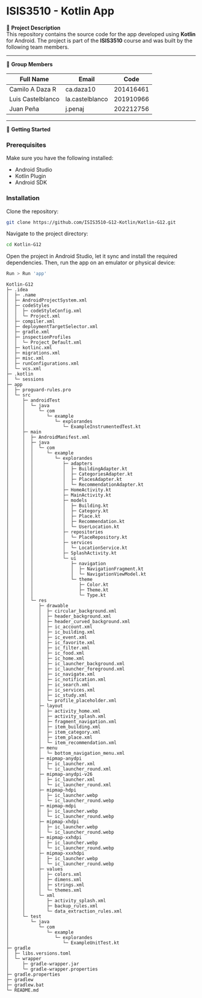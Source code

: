 # ISIS3510 - Kotlin App

📌 **Project Description**  
This repository contains the source code for the app developed using **Kotlin** for Android. The project is part of the **ISIS3510** course and was built by the following team members.

---

👥 **Group Members**

| Full Name                          | Email             | Code       |
|-----------------------------------|-------------------|------------|
| Camilo A Daza R                   | ca.daza10         | 201416461  |
| Luis Castelblanco                 | la.castelblanco   | 201910966  |
| Juan Peña                         | j.penaj           | 202212756  |

---

🚀 **Getting Started**

### Prerequisites  
Make sure you have the following installed:

- Android Studio  
- Kotlin Plugin  
- Android SDK  

### Installation

Clone the repository:
```bash
git clone https://github.com/ISIS3510-G12-Kotlin/Kotlin-G12.git
```
Navigate to the project directory:
```bash
cd Kotlin-G12
```
Open the project in Android Studio, let it sync and install the required dependencies.
Then, run the app on an emulator or physical device:
```bash
Run > Run 'app'
```

```
Kotlin-G12
├─ .idea
│  ├─ .name
│  ├─ AndroidProjectSystem.xml
│  ├─ codeStyles
│  │  ├─ codeStyleConfig.xml
│  │  └─ Project.xml
│  ├─ compiler.xml
│  ├─ deploymentTargetSelector.xml
│  ├─ gradle.xml
│  ├─ inspectionProfiles
│  │  └─ Project_Default.xml
│  ├─ kotlinc.xml
│  ├─ migrations.xml
│  ├─ misc.xml
│  ├─ runConfigurations.xml
│  └─ vcs.xml
├─ .kotlin
│  └─ sessions
├─ app
│  ├─ proguard-rules.pro
│  └─ src
│     ├─ androidTest
│     │  └─ java
│     │     └─ com
│     │        └─ example
│     │           └─ explorandes
│     │              └─ ExampleInstrumentedTest.kt
│     ├─ main
│     │  ├─ AndroidManifest.xml
│     │  ├─ java
│     │  │  └─ com
│     │  │     └─ example
│     │  │        └─ explorandes
│     │  │           ├─ adapters
│     │  │           │  ├─ BuildingAdapter.kt
│     │  │           │  ├─ CategoriesAdapter.kt
│     │  │           │  ├─ PlacesAdapter.kt
│     │  │           │  └─ RecommendationAdapter.kt
│     │  │           ├─ HomeActivity.kt
│     │  │           ├─ MainActivity.kt
│     │  │           ├─ models
│     │  │           │  ├─ Building.kt
│     │  │           │  ├─ Category.kt
│     │  │           │  ├─ Place.kt
│     │  │           │  ├─ Recommendation.kt
│     │  │           │  └─ UserLocation.kt
│     │  │           ├─ repositories
│     │  │           │  └─ PlaceRepository.kt
│     │  │           ├─ services
│     │  │           │  └─ LocationService.kt
│     │  │           ├─ SplashActivity.kt
│     │  │           └─ ui
│     │  │              ├─ navigation
│     │  │              │  ├─ NavigationFragment.kt
│     │  │              │  └─ NavigationViewModel.kt
│     │  │              └─ theme
│     │  │                 ├─ Color.kt
│     │  │                 ├─ Theme.kt
│     │  │                 └─ Type.kt
│     │  └─ res
│     │     ├─ drawable
│     │     │  ├─ circular_background.xml
│     │     │  ├─ header_background.xml
│     │     │  ├─ header_curved_background.xml
│     │     │  ├─ ic_account.xml
│     │     │  ├─ ic_building.xml
│     │     │  ├─ ic_event.xml
│     │     │  ├─ ic_favorite.xml
│     │     │  ├─ ic_filter.xml
│     │     │  ├─ ic_food.xml
│     │     │  ├─ ic_home.xml
│     │     │  ├─ ic_launcher_background.xml
│     │     │  ├─ ic_launcher_foreground.xml
│     │     │  ├─ ic_navigate.xml
│     │     │  ├─ ic_notification.xml
│     │     │  ├─ ic_search.xml
│     │     │  ├─ ic_services.xml
│     │     │  ├─ ic_study.xml
│     │     │  └─ profile_placeholder.xml
│     │     ├─ layout
│     │     │  ├─ activity_home.xml
│     │     │  ├─ activity_splash.xml
│     │     │  ├─ fragment_navigation.xml
│     │     │  ├─ item_building.xml
│     │     │  ├─ item_category.xml
│     │     │  ├─ item_place.xml
│     │     │  └─ item_recommendation.xml
│     │     ├─ menu
│     │     │  └─ bottom_navigation_menu.xml
│     │     ├─ mipmap-anydpi
│     │     │  ├─ ic_launcher.xml
│     │     │  └─ ic_launcher_round.xml
│     │     ├─ mipmap-anydpi-v26
│     │     │  ├─ ic_launcher.xml
│     │     │  └─ ic_launcher_round.xml
│     │     ├─ mipmap-hdpi
│     │     │  ├─ ic_launcher.webp
│     │     │  └─ ic_launcher_round.webp
│     │     ├─ mipmap-mdpi
│     │     │  ├─ ic_launcher.webp
│     │     │  └─ ic_launcher_round.webp
│     │     ├─ mipmap-xhdpi
│     │     │  ├─ ic_launcher.webp
│     │     │  └─ ic_launcher_round.webp
│     │     ├─ mipmap-xxhdpi
│     │     │  ├─ ic_launcher.webp
│     │     │  └─ ic_launcher_round.webp
│     │     ├─ mipmap-xxxhdpi
│     │     │  ├─ ic_launcher.webp
│     │     │  └─ ic_launcher_round.webp
│     │     ├─ values
│     │     │  ├─ colors.xml
│     │     │  ├─ dimens.xml
│     │     │  ├─ strings.xml
│     │     │  └─ themes.xml
│     │     └─ xml
│     │        ├─ activity_splash.xml
│     │        ├─ backup_rules.xml
│     │        └─ data_extraction_rules.xml
│     └─ test
│        └─ java
│           └─ com
│              └─ example
│                 └─ explorandes
│                    └─ ExampleUnitTest.kt
├─ gradle
│  ├─ libs.versions.toml
│  └─ wrapper
│     ├─ gradle-wrapper.jar
│     └─ gradle-wrapper.properties
├─ gradle.properties
├─ gradlew
├─ gradlew.bat
└─ README.md

```
